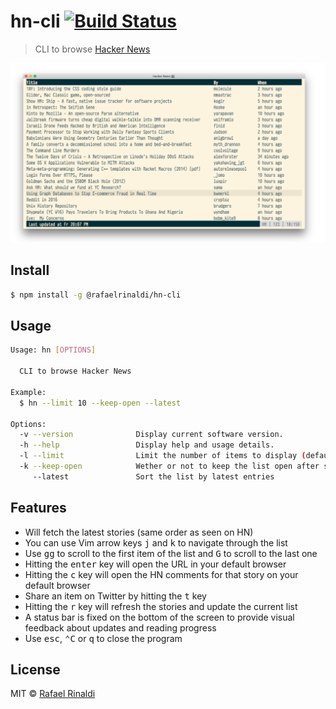 # hn-cli [![Build Status](https://semaphoreci.com/api/v1/projects/b264dc61-16ef-44f3-8130-4fbb5dd25169/676578/badge.svg)](https://semaphoreci.com/rafaelrinaldi/hn-cli)

> CLI to browse [Hacker News](http://news.ycombinator.com)

[![demo](./demo.png)](https://cloudup.com/iUsrpNT00WI)

## Install

```sh
$ npm install -g @rafaelrinaldi/hn-cli
```

## Usage

```sh
Usage: hn [OPTIONS]

  CLI to browse Hacker News

Example:
  $ hn --limit 10 --keep-open --latest

Options:
  -v --version              Display current software version.
  -h --help                 Display help and usage details.
  -l --limit                Limit the number of items to display (defaults to 150).
  -k --keep-open            Wether or not to keep the list open after selecting an item (defaults to false).
     --latest               Sort the list by latest entries
```

## Features

* Will fetch the latest stories (same order as seen on HN)
* You can use Vim arrow keys <kbd>j</kbd> and <kbd>k</kbd> to navigate through the list
* Use <kbd>gg</kbd> to scroll to the first item of the list and <kbd>G</kbd> to scroll to the last one
* Hitting the <kbd>enter</kbd> key will open the URL in your default browser
* Hitting the <kbd>c</kbd> key will open the HN comments for that story on your default browser
* Share an item on Twitter by hitting the <kbd>t</kbd> key
* Hitting the <kbd>r</kbd> key will refresh the stories and update the current list
* A status bar is fixed on the bottom of the screen to provide visual feedback about updates and reading progress
* Use <kbd>esc</kbd>, <kbd>⌃C</kbd> or <kbd>q</kbd> to close the program

## License

MIT © [Rafael Rinaldi](http://rinaldi.io)
